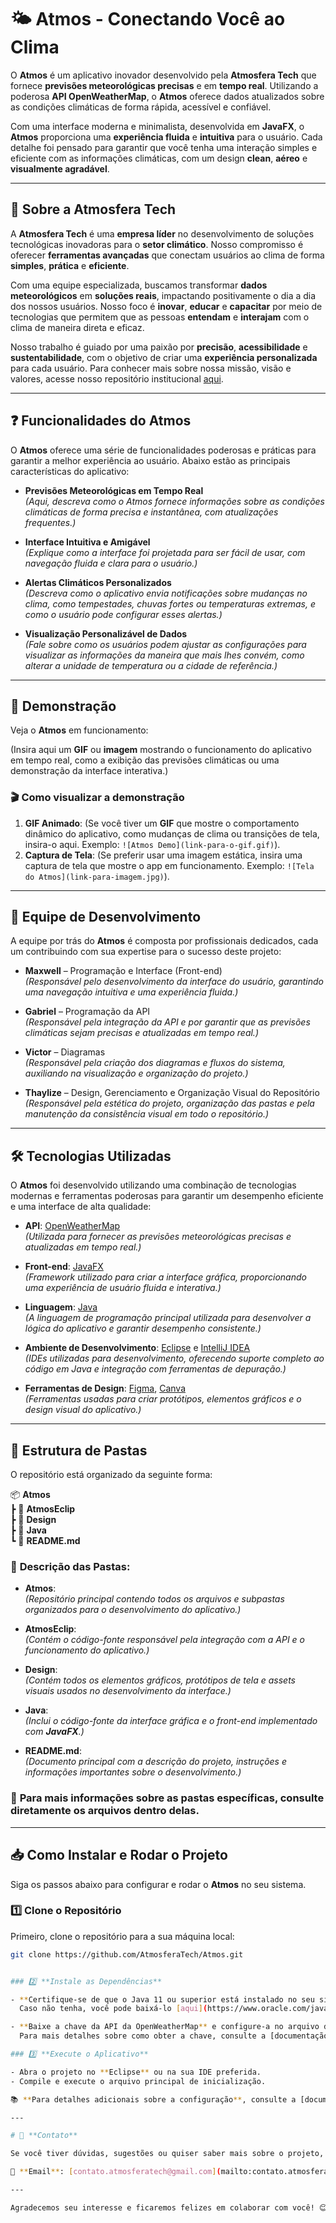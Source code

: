 # 🌤️ **Atmos - Conectando Você ao Clima**

O **Atmos** é um aplicativo inovador desenvolvido pela **Atmosfera Tech** que fornece **previsões meteorológicas precisas** e em **tempo real**. Utilizando a poderosa **API OpenWeatherMap**, o **Atmos** oferece dados atualizados sobre as condições climáticas de forma rápida, acessível e confiável.

Com uma interface moderna e minimalista, desenvolvida em **JavaFX**, o **Atmos** proporciona uma **experiência fluida** e **intuitiva** para o usuário. Cada detalhe foi pensado para garantir que você tenha uma interação simples e eficiente com as informações climáticas, com um design **clean**, **aéreo** e **visualmente agradável**.

---

## 🏢 **Sobre a Atmosfera Tech**

A **Atmosfera Tech** é uma **empresa líder** no desenvolvimento de soluções tecnológicas inovadoras para o **setor climático**. Nosso compromisso é oferecer **ferramentas avançadas** que conectam usuários ao clima de forma **simples**, **prática** e **eficiente**.

Com uma equipe especializada, buscamos transformar **dados meteorológicos** em **soluções reais**, impactando positivamente o dia a dia dos nossos usuários. Nosso foco é **inovar**, **educar** e **capacitar** por meio de tecnologias que permitem que as pessoas **entendam** e **interajam** com o clima de maneira direta e eficaz.

Nosso trabalho é guiado por uma paixão por **precisão**, **acessibilidade** e **sustentabilidade**, com o objetivo de criar uma **experiência personalizada** para cada usuário.
Para conhecer mais sobre nossa missão, visão e valores, acesse nosso repositório institucional [aqui](#).

---

## ❓ **Funcionalidades do Atmos**

O **Atmos** oferece uma série de funcionalidades poderosas e práticas para garantir a melhor experiência ao usuário. Abaixo estão as principais características do aplicativo:

- **Previsões Meteorológicas em Tempo Real**  
  _(Aqui, descreva como o Atmos fornece informações sobre as condições climáticas de forma precisa e instantânea, com atualizações frequentes.)_

- **Interface Intuitiva e Amigável**  
  _(Explique como a interface foi projetada para ser fácil de usar, com navegação fluida e clara para o usuário.)_

- **Alertas Climáticos Personalizados**  
  _(Descreva como o aplicativo envia notificações sobre mudanças no clima, como tempestades, chuvas fortes ou temperaturas extremas, e como o usuário pode configurar esses alertas.)_

- **Visualização Personalizável de Dados**  
  _(Fale sobre como os usuários podem ajustar as configurações para visualizar as informações da maneira que mais lhes convém, como alterar a unidade de temperatura ou a cidade de referência.)_

---

## 🚀 **Demonstração**

Veja o **Atmos** em funcionamento:

(Insira aqui um **GIF** ou **imagem** mostrando o funcionamento do aplicativo em tempo real, como a exibição das previsões climáticas ou uma demonstração da interface interativa.)

### 🎬 **Como visualizar a demonstração**
1. **GIF Animado**: (Se você tiver um **GIF** que mostre o comportamento dinâmico do aplicativo, como mudanças de clima ou transições de tela, insira-o aqui. Exemplo: `![Atmos Demo](link-para-o-gif.gif)`).
2. **Captura de Tela**: (Se preferir usar uma imagem estática, insira uma captura de tela que mostre o app em funcionamento. Exemplo: `![Tela do Atmos](link-para-imagem.jpg)`).

---

## 👥 **Equipe de Desenvolvimento**

A equipe por trás do **Atmos** é composta por profissionais dedicados, cada um contribuindo com sua expertise para o sucesso deste projeto:

- **Maxwell** – Programação e Interface (Front-end)  
  _(Responsável pelo desenvolvimento da interface do usuário, garantindo uma navegação intuitiva e uma experiência fluida.)_

- **Gabriel** – Programação da API  
  _(Responsável pela integração da API e por garantir que as previsões climáticas sejam precisas e atualizadas em tempo real.)_

- **Victor** – Diagramas  
  _(Responsável pela criação dos diagramas e fluxos do sistema, auxiliando na visualização e organização do projeto.)_

- **Thaylize** – Design, Gerenciamento e Organização Visual do Repositório  
  _(Responsável pela estética do projeto, organização das pastas e pela manutenção da consistência visual em todo o repositório.)_

---

## 🛠️ **Tecnologias Utilizadas**

O **Atmos** foi desenvolvido utilizando uma combinação de tecnologias modernas e ferramentas poderosas para garantir um desempenho eficiente e uma interface de alta qualidade:

- **API**: [OpenWeatherMap](https://openweathermap.org/)  
  _(Utilizada para fornecer as previsões meteorológicas precisas e atualizadas em tempo real.)_

- **Front-end**: [JavaFX](https://openjfx.io/)  
  _(Framework utilizado para criar a interface gráfica, proporcionando uma experiência de usuário fluida e interativa.)_

- **Linguagem**: [Java](https://www.java.com/)  
  _(A linguagem de programação principal utilizada para desenvolver a lógica do aplicativo e garantir desempenho consistente.)_

- **Ambiente de Desenvolvimento**: [Eclipse](https://www.eclipse.org/) e [IntelliJ IDEA](https://www.jetbrains.com/idea/)  
  _(IDEs utilizadas para desenvolvimento, oferecendo suporte completo ao código em Java e integração com ferramentas de depuração.)_

- **Ferramentas de Design**: [Figma](https://www.figma.com/), [Canva](https://www.canva.com/)  
  _(Ferramentas usadas para criar protótipos, elementos gráficos e o design visual do aplicativo.)_

---

## 📂 **Estrutura de Pastas**

O repositório está organizado da seguinte forma:

📦 **Atmos**  
 ┣ 📂 **AtmosEclip**  
 ┣ 📂 **Design**  
 ┣ 📂 **Java**  
 ┗ 📜 **README.md**

### 📁 **Descrição das Pastas**:

- **Atmos**:  
  _(Repositório principal contendo todos os arquivos e subpastas organizados para o desenvolvimento do aplicativo.)_

- **AtmosEclip**:  
  _(Contém o código-fonte responsável pela integração com a API e o funcionamento do aplicativo.)_

- **Design**:  
  _(Contém todos os elementos gráficos, protótipos de tela e assets visuais usados no desenvolvimento da interface.)_

- **Java**:  
  _(Inclui o código-fonte da interface gráfica e o front-end implementado com **JavaFX**.)_

- **README.md**:  
  _(Documento principal com a descrição do projeto, instruções e informações importantes sobre o desenvolvimento.)_

### 📌 **Para mais informações sobre as pastas específicas**, consulte diretamente os arquivos dentro delas.
---

## 📥 **Como Instalar e Rodar o Projeto**

Siga os passos abaixo para configurar e rodar o **Atmos** no seu sistema.

### 1️⃣ **Clone o Repositório**

Primeiro, clone o repositório para a sua máquina local:

```bash
git clone https://github.com/AtmosferaTech/Atmos.git


### 2️⃣ **Instale as Dependências**

- **Certifique-se de que o Java 11 ou superior está instalado no seu sistema.**  
  Caso não tenha, você pode baixá-lo [aqui](https://www.oracle.com/java/technologies/javase-jdk11-downloads.html).

- **Baixe a chave da API da OpenWeatherMap** e configure-a no arquivo de configurações do projeto.  
  Para mais detalhes sobre como obter a chave, consulte a [documentação oficial da OpenWeatherMap](https://openweathermap.org/appid).

### 3️⃣ **Execute o Aplicativo**

- Abra o projeto no **Eclipse** ou na sua IDE preferida.
- Compile e execute o arquivo principal de inicialização.

📚 **Para detalhes adicionais sobre a configuração**, consulte a [documentação oficial da OpenWeatherMap](https://openweathermap.org/).

---

# 📩 **Contato**

Se você tiver dúvidas, sugestões ou quiser saber mais sobre o projeto, entre em contato com a equipe de desenvolvimento. Estamos à disposição para ajudá-lo!

📧 **Email**: [contato.atmosferatech@gmail.com](mailto:contato.atmosferatech@gmail.com)

---

Agradecemos seu interesse e ficaremos felizes em colaborar com você! 😊





